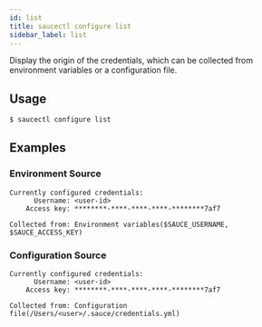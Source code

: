 ```yaml
---
id: list
title: saucectl configure list
sidebar_label: list
---
```


Display the origin of the credentials, which can be collected from environment variables or a configuration file.

## Usage

```bash
$ saucectl configure list
```

## Examples

### Environment Source

```
Currently configured credentials:
	  Username: <user-id>
	Access key: ********-****-****-****-********7af7

Collected from: Environment variables($SAUCE_USERNAME, $SAUCE_ACCESS_KEY)
```

### Configuration Source

```
Currently configured credentials:
	  Username: <user-id>
	Access key: ********-****-****-****-********7af7

Collected from: Configuration file(/Users/<user>/.sauce/credentials.yml)
```
